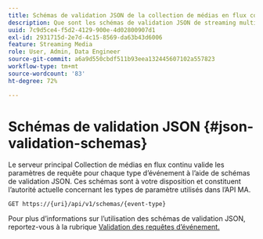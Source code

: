 ```yaml
---
title: Schémas de validation JSON de la collection de médias en flux continu
description: Que sont les schémas de validation JSON de streaming multimédia et comment sont-ils utilisés pour déterminer les paramètres corrects du corps de la requête pour chaque type d’événement ?
uuid: 7c9d5ce4-f5d2-4129-900e-4d02800907d1
exl-id: 2931715d-2e7d-4c15-8569-da63b43d6006
feature: Streaming Media
role: User, Admin, Data Engineer
source-git-commit: a6a9d550cbdf511b93eea132445607102a557823
workflow-type: tm+mt
source-wordcount: '83'
ht-degree: 72%

---
```


# Schémas de validation JSON {#json-validation-schemas}

Le serveur principal Collection de médias en flux continu valide les paramètres de requête pour chaque type d’événement à l’aide de schémas de validation JSON. Ces schémas sont à votre disposition et constituent l’autorité actuelle concernant les types de paramètre utilisés dans l’API MA.

`GET https://{uri}/api/v1/schemas/{event-type}`

Pour plus d’informations sur l’utilisation des schémas de validation JSON, reportez-vous à la rubrique [Validation des requêtes d’événement.](../mc-api-impl/mc-api-validate-reqs.md)
